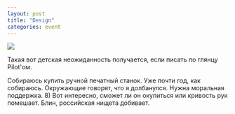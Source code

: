```yaml
---
layout: post
title: "Design"
categories: event
---
```

![](https://pics.livejournal.com/quillcraft/pic/000t8kz9)

Такая вот детская неожиданность получается, если писать по глянцу Pilot'ом.

Собираюсь купить ручной печатный станок. Уже почти год, как собираюсь. Окружающие говорят, что я долбанулся. Нужна моральная поддержка. 8) Вот интересно, сможет ли он окупиться или кривость рук помешает. Блин, российская нищета добивает.

